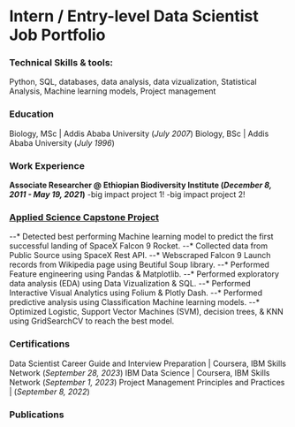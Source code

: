 # Intern / Entry-level Data Scientist Job Portfolio

### Technical Skills & tools: 
Python, SQL, databases, data analysis, data vizualization, Statistical Analysis, Machine learning models, Project management

### Education
Biology, MSc | Addis Ababa University (_July 2007_)
Biology, BSc | Addis Ababa University (_July 1996_)

### Work Experience
**Associate Researcher @ Ethiopian Biodiversity Institute (_December 8, 2011 - May 19, 2021_)** 
-big impact project 1!
-big impact project 2!

### [Applied Science Capstone Project](https://github.com/abiyselassie22/testpro/tree/master)
--* Detected best performing Machine learning model to predict the first successful landing of SpaceX Falcon 9 Rocket.
--* Collected data from Public Source using SpaceX Rest API.
--* Webscraped Falcon 9 Launch records from Wikipedia page using Beutiful Soup library.
--* Performed Feature engineering using Pandas & Matplotlib.
--* Performed exploratory data analysis (EDA) using Data Vizualization & SQL.
--* Performed Interactive Visual Analytics using Folium & Plotly Dash.
--* Performed predictive analysis using Classification Machine learning models.
--* Optimized Logistic, Support Vector Machines (SVM), decision trees, & KNN using GridSearchCV to reach the best model.

### Certifications
Data Scientist Career Guide and Interview Preparation | Coursera, IBM Skills Network (_September 28, 2023_)
IBM Data Science | Coursera, IBM Skills Network (_September 1, 2023_)
Project Management Principles and Practices | (_September 8, 2022_)           

### Publications
